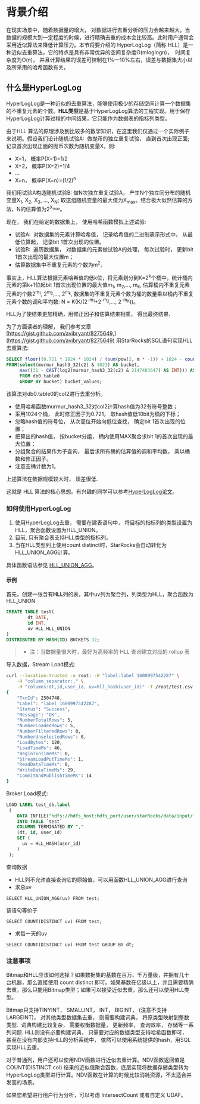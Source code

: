 <!-- markdownlint-disable MD033 -->
# 背景介绍

在现实场景中，随着数据量的增大， 对数据进行去重分析的压力会越来越大。当数据的规模大到一定程度的时候，进行精确去重的成本会比较高。此时用户通常会采用近似算法来降低计算压力。本节将要介绍的 HyperLogLog（简称 HLL）是一种近似去重算法，它的特点是具有非常优异的空间复杂度O(mloglogn)，  时间复杂度为O(n)， 并且计算结果的误差可控制在1%—10%左右，误差与数据集大小以及所采用的哈希函数有关。

## 什么是HyperLogLog

HyperLogLog是一种近似的去重算法，能够使用极少的存储空间计算一个数据集的不重复元素的个数。**HLL类型**是基于HyperLogLog算法的工程实现。用于保存HyperLogLog计算过程的中间结果，它只能作为数据表的指标列类型。

由于HLL 算法的原理涉及到比较多的数学知识，在这里我们仅通过一个实际例子来说明。假设我们设计随机试验A:  做抛币的独立重复试验， 直到首次出现正面; 记录首次出现正面的抛币次数为随机变量X，则:

* X=1， 概率P(X=1)=1/2
* X=2， 概率P(X=2)=1/4
* ...
* X=n， 概率P(X=n)=(1/2)<sup>n</sup>

我们用试验A构造随机试验B: 做N次独立重复试验A， 产生N个独立同分布的随机变量X<sub>1</sub>, X<sub>2</sub>, X<sub>3</sub>, ..., X<sub>N</sub>; 取这组随机变量的最大值为X<sub>max</sub>。结合极大似然估算的方法，N的估算值为2<sup>X<sub>max</sub></sup>。
<br/>

现在， 我们在给定的数据集上， 使用哈希函数模拟上述试验:

* 试验A:  对数据集的元素计算哈希值， 记录哈希值的二进制表示形式中， 从最低位算起， 记录bit 1首次出现的位置。
* 试验B:  遍历数据集， 对数据集的元素做试验A的处理， 每次试验时， 更新bit 1首次出现的最大位置m；
* 估算数据集中不重复元素的个数为m<sup>2</sup>。

事实上，HLL算法根据元素哈希值的低k位，将元素划分到K=2<sup>k</sup>个桶中，统计桶内元素的第k+1位起bit 1首次出现位置的最大值m<sub>1</sub>, m<sub>2</sub>,..., m<sub>k</sub>, 估算桶内不重复元素元素的个数2<sup>m<sub>1</sub></sup>, 2<sup>m<sub>2</sub></sup>,..., 2<sup>m<sub>k</sub></sup>, 数据集的不重复元素个数为桶的数量乘以桶内不重复元素个数的调和平均数: N = K(K/(2<sup>\-m<sub>1</sub></sup>+2<sup>\-m<sub>2</sub></sup>,..., 2<sup>\-m<sub>K</sub></sup>))。
<br/>

HLL为了使结果更加精确，用修正因子和估算结果相乘， 得出最终结果.

为了方面读者的理解， 我们参考文章[https://gist.github.com/avibryant/8275649,](https://gist.github.com/avibryant/8275649) 用StarRocks的SQL语句实现HLL去重算法:

~~~sql
SELECT floor((0.721 * 1024 * 1024) / (sum(pow(2, m * -1)) + 1024 - count(*))) AS estimate
FROM(select(murmur_hash3_32(c2) & 1023) AS bucket,
     max((31 - CAST(log2(murmur_hash3_32(c2) & 2147483647) AS INT))) AS m
     FROM db0.table0
     GROUP BY bucket) bucket_values;
~~~

该算法对db0.table0的col2进行去重分析。

* 使用哈希函数murmur_hash3_32对col2计算hash值为32有符号整数；
* 采用1024个桶， 此时修正因子为0.721， 取hash值低10bit为桶的下标；
* 忽略hash值的符号位， 从次高位开始向低位查找， 确定bit 1首次出现的位置；
* 把算出的hash值， 按bucket分组， 桶内使用MAX聚合求bit 1的首次出现的最大位置；
* 分组聚合的结果作为子查询， 最后求所有桶的估算值的调和平均数， 乘以桶数和修正因子。
* 注意空桶计数为1。

上述算法在数据规模较大时， 误差很低.

这就是 HLL 算法的核心思想。有兴趣的同学可以参考[HyperLogLog论文](http://algo.inria.fr/flajolet/Publications/FlFuGaMe07.pdf)。

### 如何使用HyperLogLog

1. 使用HyperLogLog去重， 需要在建表语句中， 将目标的指标列的类型设置为HLL，聚合函数设置为HLL_UNION。
2. 目前, 只有聚合表支持HLL类型的指标列。
3. 当在HLL类型列上使用count distinct时，StarRocks会自动转化为HLL_UNION_AGG计算。

具体函数语法参见 [HLL_UNION_AGG](../sql-reference/sql-functions/aggregate-functions/hll_union_agg.md)。

#### 示例

首先，创建一张含有**HLL**列的表，其中uv列为聚合列，列类型为HLL，聚合函数为HLL_UNION

~~~sql
CREATE TABLE test(
        dt DATE,
        id INT,
        uv HLL HLL_UNION
)
DISTRIBUTED BY HASH(ID) BUCKETS 32;
~~~

> * 注：当数据量很大时，最好为高频率的 HLL 查询建立对应的 rollup 表

导入数据，Stream Load模式:

~~~bash
curl --location-trusted -u root: -H "label:label_1600997542287" \
    -H "column_separator:," \
    -H "columns:dt,id,user_id, uv=hll_hash(user_id)" -T /root/test.csv http://starrocks_be0:8040/api/db0/test/_stream_load
{
    "TxnId": 2504748,
    "Label": "label_1600997542287",
    "Status": "Success",
    "Message": "OK",
    "NumberTotalRows": 5,
    "NumberLoadedRows": 5,
    "NumberFilteredRows": 0,
    "NumberUnselectedRows": 0,
    "LoadBytes": 120,
    "LoadTimeMs": 46,
    "BeginTxnTimeMs": 0,
    "StreamLoadPutTimeMs": 1,
    "ReadDataTimeMs": 0,
    "WriteDataTimeMs": 29,
    "CommitAndPublishTimeMs": 14
}
~~~

Broker Load模式:

~~~sql
LOAD LABEL test_db.label
 (
    DATA INFILE("hdfs://hdfs_host:hdfs_port/user/starRocks/data/input/file")
    INTO TABLE `test`
    COLUMNS TERMINATED BY ","
    (dt, id, user_id)
    SET (
      uv = HLL_HASH(user_id)
    )
 );
~~~

查询数据

* HLL列不允许直接查询它的原始值，可以用函数HLL_UNION_AGG进行查询
* 求总uv

`SELECT HLL_UNION_AGG(uv) FROM test;`

该语句等价于

`SELECT COUNT(DISTINCT uv) FROM test;`

* 求每一天的uv

`SELECT COUNT(DISTINCT uv) FROM test GROUP BY dt;`

### 注意事项

Bitmap和HLL应该如何选择？如果数据集的基数在百万、千万量级，并拥有几十台机器，那么直接使用 count distinct 即可。如果基数在亿级以上，并且需要精确去重，那么只能用Bitmap类型；如果可以接受近似去重，那么还可以使用HLL类型。

Bitmap只支持TINYINT， SMALLINT， INT， BIGINT， (注意不支持LARGEINT)， 对其他类型数据集去重， 则需要构建词典， 将原类型映射到整数类型.  词典构建比较复杂， 需要权衡数据量， 更新频率， 查询效率， 存储等一系列问题. HLL则没有必要构建词典， 只需要对应的数据类型支持哈希函数即可， 甚至在没有内部支持HLL的分析系统中， 依然可以使用系统提供的hash，用SQL实现HLL去重。

对于普通列，用户还可以使用NDV函数进行近似去重计算。NDV函数返回值是COUNT(DISTINCT col) 结果的近似值聚合函数，底层实现将数据存储类型转为HyperLogLog类型进行计算。NDV函数在计算的时候比较消耗资源，不太适合并发高的场景。

如果您希望进行用户行为分析，可以考虑 IntersectCount 或者自定义 UDAF。
